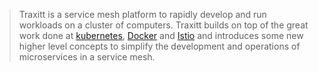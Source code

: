 > Traxitt is a service mesh platform to rapidly develop and run workloads on a cluster of computers. Traxitt builds on top of the great work done at [kubernetes](http://kubernetes.io), [Docker](http://docker.com) and [Istio](http://istio.io) and introduces some new higher level concepts to simplify the development and operations of microservices in a service mesh.